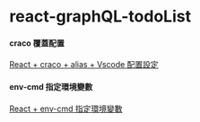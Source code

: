 # react-graphQL-todoList

#### craco 覆蓋配置

[React + craco + alias + Vscode 配置設定](https://hackmd.io/@yellow/S1mlj0yCK)

#### env-cmd 指定環境變數

[React + env-cmd 指定環境變數](https://hackmd.io/@yellow/S1xr1meRt)
